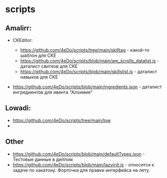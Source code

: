 # scripts

## Amalirr:
- CKEditor:
  * https://github.com/4eDo/scripts/tree/main/skilltag - какой-то шаблон для CKE
  * https://github.com/4eDo/scripts/blob/main/am_scrolls_datalist.js - даталист свитков для CKE
  * https://github.com/4eDo/scripts/blob/main/skillslist.js - даталист навыков для CKE
 
- https://github.com/4eDo/scripts/blob/main/ingredients.json - даталист ингредиентов для ивента "Алхимия"

## Lowadi:
- https://github.com/4eDo/scripts/tree/main/low
- 

## Other
- https://github.com/4eDo/scripts/blob/main/defaultTypes.json - Тестовые данные в диплом
- https://github.com/4eDo/scripts/blob/main/lazyinit.js - относится к задаче по хакатону. Форточка для правки интерфейса на лету.
